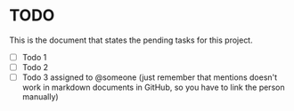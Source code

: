 # TODO

This is the document that states the pending tasks for this project. 

- [ ] Todo 1
- [ ] Todo 2
- [ ] Todo 3 assigned to @someone (just remember that mentions doesn't work in markdown documents in GitHub, so you have to link the person manually)